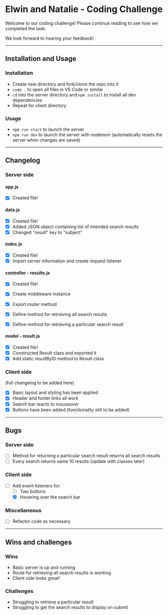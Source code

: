 # Elwin and Natalie - Coding Challenge

Welcome to our coding challenge!  Please continue reading to see how we completed the task.

We look forward to hearing your feedback!

***

## Installation and Usage

### Installation

- Create new directory and fork/clone the repo into it
- `code .` to open all files in VS Code or similar
- `cd` into the server directory and `npm install` to install all dev dependencies
- Repeat for client directory

### Usage

- `npm run start` to launch the server
- `npm run dev` to launch the server with nodemon (automatically resets the server when changes are saved)

***

## Changelog

### Server side

#### app.js
- [x] Created file!

#### data.js
- [x] Created file!
- [x] Added JSON object containing list of intended search results
- [x] Changed "result" key to "subject"

#### index.js
- [x] Created file!
- [x] Import server information and create request listener

#### controller - results.js
- [x] Created file!
- [x] Create middleware instance
- [x] Export router method
- [x] Define method for retrieving all search results
- [x] Define method for retrieving a particular search result


#### model - result.js
- [x] Created file!
- [x] Constructed Result class and exported it
- [x] Add static resultByID method to Result class

### Client side
(full changelog to be added here)

- [x] Basic layout and styling has been applied
- [x] Header and footer links all work
- [x] Search bar reacts to mouseover
- [x] Buttons have been added (functionality still to be added)

***

## Bugs

### Server side

- [ ] Method for returning a particular search result returns all search results
- [ ] Every search returns same 10 results (update with classes later)

### Client side

- [ ] Add event listeners for:
    - [ ] Two buttons
    - [x] Hovering over the search bar

### Miscellaneous

- [ ] Refactor code as necessary

***

## Wins and challenges

### Wins

- Basic server is up and running
- Route for retrieving all search results is working
- Client side looks great!

### Challenges

- Struggling to retrieve a particular result
- Struggling to get the search results to display on submit

